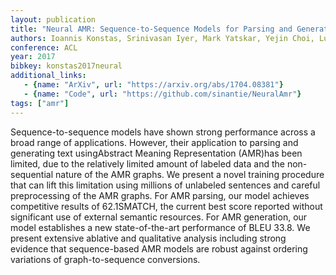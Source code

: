 ```yaml
---
layout: publication
title: "Neural AMR: Sequence-to-Sequence Models for Parsing and Generation"
authors: Ioannis Konstas, Srinivasan Iyer, Mark Yatskar, Yejin Choi, Luke Zettlemoyer
conference: ACL
year: 2017
bibkey: konstas2017neural
additional_links:
   - {name: "ArXiv", url: "https://arxiv.org/abs/1704.08381"}
   - {name: "Code", url: "https://github.com/sinantie/NeuralAmr"}
tags: ["amr"]
---
```

Sequence-to-sequence models have shown strong performance across a broad range of applications. However, their application to parsing and generating text usingAbstract Meaning Representation (AMR)has been limited, due to the relatively limited amount of labeled data and the non-sequential nature of the AMR graphs. We present a novel training procedure that can lift this limitation using millions of unlabeled sentences and careful preprocessing of the AMR graphs. For AMR parsing, our model achieves competitive results of 62.1SMATCH, the current best score reported without significant use of external semantic resources. For AMR generation, our model establishes a new state-of-the-art performance of BLEU 33.8. We present extensive ablative and qualitative analysis including strong evidence that sequence-based AMR models are robust against ordering variations of graph-to-sequence conversions.
